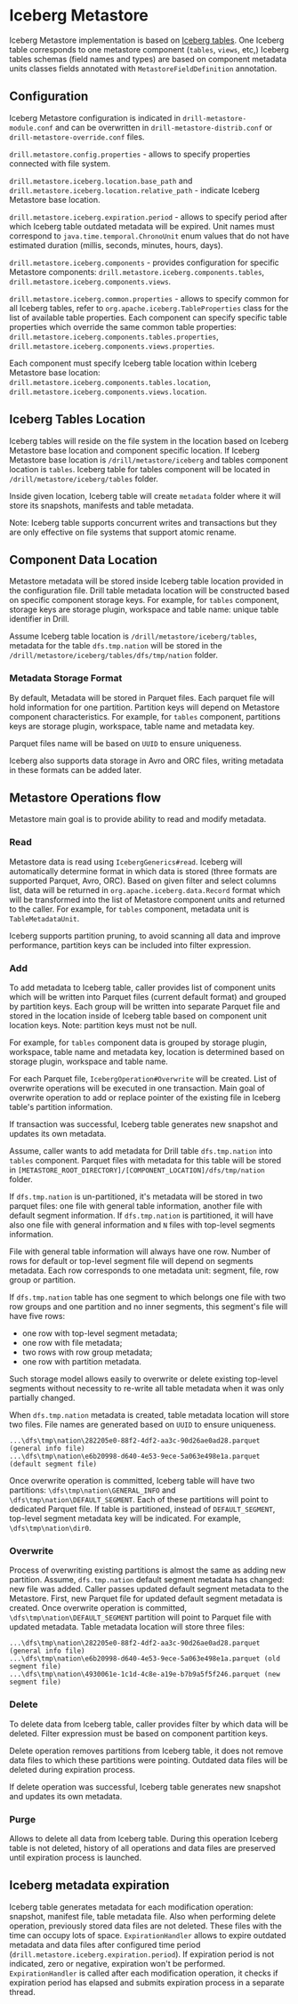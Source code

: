 # Iceberg Metastore

Iceberg Metastore implementation is based on [Iceberg tables](http://iceberg.incubator.apache.org). 
One Iceberg table corresponds to one metastore component (`tables`, `views`, etc,)
Iceberg tables schemas (field names and types) are based on component metadata units classes fields 
annotated with `MetastoreFieldDefinition` annotation.

## Configuration

Iceberg Metastore configuration is indicated in `drill-metastore-module.conf` and 
can be overwritten in `drill-metastore-distrib.conf` or  `drill-metastore-override.conf` files.

`drill.metastore.config.properties` - allows to specify properties connected with file system.

`drill.metastore.iceberg.location.base_path` and `drill.metastore.iceberg.location.relative_path` -
indicate Iceberg Metastore base location.

`drill.metastore.iceberg.expiration.period` - allows to specify period after which Iceberg table outdated
metadata will be expired. Unit names must correspond to `java.time.temporal.ChronoUnit` enum values
that do not have estimated duration (millis, seconds, minutes, hours, days).

`drill.metastore.iceberg.components` - provides configuration for specific Metastore components:
`drill.metastore.iceberg.components.tables`, `drill.metastore.iceberg.components.views`.

`drill.metastore.iceberg.common.properties` - allows to specify common for all Iceberg tables,
refer to `org.apache.iceberg.TableProperties` class for the list of available table properties. 
Each component can specify specific table properties which override the same common table properties:
`drill.metastore.iceberg.components.tables.properties`, `drill.metastore.iceberg.components.views.properties`.

Each component must specify Iceberg table location within Iceberg Metastore base location:
`drill.metastore.iceberg.components.tables.location`, `drill.metastore.iceberg.components.views.location`.

## Iceberg Tables Location

Iceberg tables will reside on the file system in the location based on
Iceberg Metastore base location and component specific location.
If Iceberg Metastore base location is `/drill/metastore/iceberg`
and tables component location is `tables`. Iceberg table for tables component
will be located in `/drill/metastore/iceberg/tables` folder.

Inside given location, Iceberg table will create `metadata` folder where 
it will store its snapshots, manifests and table metadata.

Note: Iceberg table supports concurrent writes and transactions 
but they are only effective on file systems that support atomic rename.

## Component Data Location

Metastore metadata will be stored inside Iceberg table location provided
in the configuration file. Drill table metadata location will be constructed
based on specific component storage keys. For example, for `tables` component,
storage keys are storage plugin, workspace and table name: unique table identifier in Drill.

Assume Iceberg table location is `/drill/metastore/iceberg/tables`, metadata for the table
`dfs.tmp.nation` will be stored in the `/drill/metastore/iceberg/tables/dfs/tmp/nation` folder.

### Metadata Storage Format

By default, Metadata will be stored in Parquet files. 
Each parquet file will hold information for one partition.
Partition keys will depend on Metastore component characteristics.
For example, for `tables` component, partitions keys are
storage plugin, workspace, table name and metadata key.

Parquet files name will be based on `UUID` to ensure uniqueness.

Iceberg also supports data storage in Avro and ORC files, writing metadata
in these formats can be added later.

## Metastore Operations flow

Metastore main goal is to provide ability to read and modify metadata.

### Read

Metastore data is read using `IcebergGenerics#read`. Iceberg will automatically determine
format in which data is stored (three formats are supported Parquet, Avro, ORC).
Based on given filter and select columns list, data will be returned in 
`org.apache.iceberg.data.Record` format which will be transformed 
into the list of Metastore component units and returned to the caller.
For example, for `tables` component, metadata unit is `TableMetadataUnit`.

Iceberg supports partition pruning, to avoid scanning all data and improve performance,
partition keys can be included into filter expression.

### Add

To add metadata to Iceberg table, caller provides list of component units which
will be written into Parquet files (current default format) and grouped by partition keys.
Each group will be written into separate Parquet file 
and stored in the location inside of Iceberg table based on component unit location keys.
Note: partition keys must not be null.

For example, for `tables` component data is grouped by storage plugin, workspace, table name
and metadata key, location is determined based on storage plugin, workspace and table name.

For each Parquet file, `IcebergOperation#Overwrite` will be created.
List of overwrite operations will be executed in one transaction.
Main goal of overwrite operation to add or replace pointer of the existing file
in Iceberg table's partition information.

If transaction was successful, Iceberg table generates new snapshot and updates
its own metadata.

Assume, caller wants to add metadata for Drill table `dfs.tmp.nation` into `tables` component.
Parquet files with metadata for this table will be stored in 
`[METASTORE_ROOT_DIRECTORY]/[COMPONENT_LOCATION]/dfs/tmp/nation` folder.

If `dfs.tmp.nation` is un-partitioned, it's metadata will be stored in two
parquet files: one file with general table information, 
another file with default segment information. 
If `dfs.tmp.nation` is partitioned, it will have also one file with general
information and `N` files with top-level segments information. 

File with general table information will always have one row.
Number of rows for default or top-level segment file will depend on segments 
metadata. Each row corresponds to one metadata unit: segment, file,
row group or partition.

If `dfs.tmp.nation` table has one segment to which belongs one file 
with two row groups and one partition and no inner segments, 
this segment's file will have five rows: 
- one row with top-level segment metadata;
- one row with file metadata;
- two rows with row group metadata;
- one row with partition metadata.

Such storage model allows easily to overwrite or delete existing top-level segments
without necessity to re-write all table metadata when it was only partially changed.

When `dfs.tmp.nation` metadata is created, table metadata location will store two files.
File names are generated based on `UUID` to ensure uniqueness.

```
...\dfs\tmp\nation\282205e0-88f2-4df2-aa3c-90d26ae0ad28.parquet (general info file)
...\dfs\tmp\nation\e6b20998-d640-4e53-9ece-5a063e498e1a.parquet (default segment file)

```

Once overwrite operation is committed, Iceberg table will have two partitions:
`\dfs\tmp\nation\GENERAL_INFO` and `\dfs\tmp\nation\DEFAULT_SEGMENT`.
Each of these partitions will point to dedicated Parquet file.
If table is partitioned, instead of `DEFAULT_SEGMENT`, top-level
segment metadata key will be indicated. For example, `\dfs\tmp\nation\dir0`.

### Overwrite

Process of overwriting existing partitions is almost the same as adding new partition.
Assume, `dfs.tmp.nation` default segment metadata has changed: new file was added.
Caller passes updated default segment metadata to the Metastore.
First, new Parquet file for updated default segment metadata is created.
Once overwrite operation is committed, `\dfs\tmp\nation\DEFAULT_SEGMENT` partition
will point to Parquet file with updated metadata. 
Table metadata location will store three files:

```
...\dfs\tmp\nation\282205e0-88f2-4df2-aa3c-90d26ae0ad28.parquet (general info file)
...\dfs\tmp\nation\e6b20998-d640-4e53-9ece-5a063e498e1a.parquet (old segment file)
...\dfs\tmp\nation\4930061e-1c1d-4c8e-a19e-b7b9a5f5f246.parquet (new segment file)

```

### Delete

To delete data from Iceberg table, caller provides filter by which data will be deleted.
Filter expression must be based on component partition keys.

Delete operation removes partitions from Iceberg table, it does not remove data files to which
these partitions were pointing. Outdated data files will be deleted during expiration process.

If delete operation was successful, Iceberg table generates new snapshot and updates
its own metadata.

### Purge

Allows to delete all data from Iceberg table. During this operation Iceberg table
is not deleted, history of all operations and data files are preserved until
expiration process is launched.

## Iceberg metadata expiration

Iceberg table generates metadata for each modification operation:
snapshot, manifest file, table metadata file. Also when performing delete operation,
previously stored data files are not deleted. These files with the time
can occupy lots of space. `ExpirationHandler` allows to expire outdated metadata and
data files after configured time period (`drill.metastore.iceberg.expiration.period`).
If expiration period is not indicated, zero or negative, expiration won't be performed.
`ExpirationHandler` is called after each modification operation, it checks if expiration period
has elapsed and submits expiration process in a separate thread.
